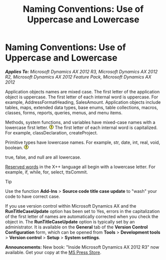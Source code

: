 ﻿---
title: 'Naming Conventions: Use of Uppercase and Lowercase'
TOCTitle: Use of Uppercase and Lowercase
ms:assetid: d3ce2624-ee03-4e35-a333-7492ec7ea97f
ms:mtpsurl: https://msdn.microsoft.com/en-us/library/Aa872604(v=AX.60)
ms:contentKeyID: 35251981
ms.date: 05/18/2015
mtps_version: v=AX.60
---

# Naming Conventions: Use of Uppercase and Lowercase 


_**Applies To:** Microsoft Dynamics AX 2012 R3, Microsoft Dynamics AX 2012 R2, Microsoft Dynamics AX 2012 Feature Pack, Microsoft Dynamics AX 2012_

Application objects names are mixed case. The first letter of the application object is uppercase. The first letter of each internal word is uppercase. For example, AddressFormatHeading, SalesAmount. Application objects include tables, maps, extended data types, base enums, table collections, macros, classes, forms, reports, queries, menus, and menu items.

Methods, system functions, and variables have mixed-case names with a lowercase first letter. ![Warning icon](images/Aa658028.WarningIcon(en-us,AX.60).gif "Warning icon") The first letter of each internal word is capitalized. For example, classDeclaration, createProject.

Primitive types have lowercase names. For example, str, date, int, real, void, boolean. ![Warning icon](images/Aa658028.WarningIcon(en-us,AX.60).gif "Warning icon")

true, false, and null are all lowercase.

[Reserved words](x-keywords.md) in the X++ language all begin with a lowercase letter. For example, if, while, for, select, ttsCommit.


> [!TIP]
> <P>Use the function <STRONG>Add-Ins</STRONG> &gt; <STRONG>Source code title case update</STRONG> to "wash" your code to have correct case.</P>
> <P>If you use version control within Microsoft Dynamics AX and the <STRONG>RunTitleCaseUpdate</STRONG> option has been set to Yes, errors in the capitalization of the first letter of names are automatically corrected when you check the object in. The <STRONG>RunTitleCaseUpdate</STRONG> option is typically set by an administrator. It is available on the <STRONG>General</STRONG> tab of the <STRONG>Version Control Configuration</STRONG> form, which can be opened from <STRONG>Tools</STRONG> &gt; <STRONG>Development tools</STRONG> &gt; <STRONG>Version control</STRONG> &gt; <STRONG>Setup</STRONG> &gt; <STRONG>System settings</STRONG>.</P>


  
**Announcements:** New book: "Inside Microsoft Dynamics AX 2012 R3" now available. Get your copy at the [MS Press Store](https://www.microsoftpressstore.com/store/inside-microsoft-dynamics-ax-2012-r3-9780735685109).

